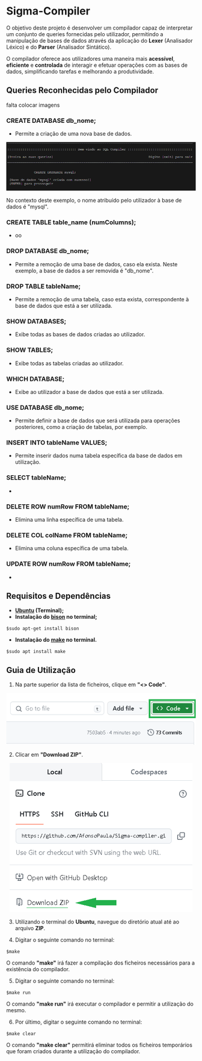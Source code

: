 # Sigma-Compiler
O objetivo deste projeto é desenvolver um compilador capaz de interpretar um conjunto de queries fornecidas pelo utilizador, permitindo a manipulação de bases de dados através da aplicação do **Lexer** (Analisador Léxico) e do **Parser** (Analisador Sintático). 

O compilador oferece aos utilizadores uma maneira mais **acessível**, **eficiente** e **controlada** de interagir e efetuar operações com as bases de dados, simplificando tarefas e melhorando a produtividade.

## Queries Reconhecidas pelo Compilador
falta colocar imagens
### CREATE DATABASE db_nome;
- Permite a criação de uma nova base de dados. 

<p align="center">
  <img src="https://github.com/AfonsoPaula/Sigma-compiler/blob/fd390d2dcc6ae6430f4f93ab0b0c1b106ee7facf/create.png"/>
</p>

No contexto deste exemplo, o nome atribuído pelo utilizador à base de dados é "mysql".
### CREATE TABLE table_name (numColumns);
- oo
### DROP DATABASE db_nome;
- Permite a remoção de uma base de dados, caso ela exista. Neste exemplo, a base de dados a ser removida é "db_nome".
### DROP TABLE tableName;
- Permite a remoção de uma tabela, caso esta exista, correspondente à base de dados que está a ser utilizada.
### SHOW DATABASES;
- Exibe todas as bases de dados criadas ao utilizador.
### SHOW TABLES;
- Exibe todas as tabelas criadas ao utilizador.
### WHICH DATABASE;
- Exibe ao utilizador a base de dados que está a ser utilizada.
### USE DATABASE db_nome;
- Permite definir a base de dados que será utilizada para operações posteriores, como a criação de tabelas, por exemplo.
### INSERT INTO tableName VALUES;
- Permite inserir dados numa tabela específica da base de dados em utilização.
### SELECT tableName;
- 
### DELETE ROW numRow FROM tableName;
- Elimina uma linha específica de uma tabela.
### DELETE COL colName FROM tableName;
- Elimina uma coluna específica de uma tabela.
### UPDATE ROW numRow FROM tableName;
-
## Requisitos e Dependências
- **[Ubuntu](https://ubuntu.com/download/desktop) (Terminal);**
- **Instalação do [bison](https://ccm.net/computing/linux/1711-how-to-install-flex-and-bison-under-ubuntu/) no terminal;**

```
$sudo apt-get install bison
```
- **Instalação do [make](https://pt.linux-console.net/?p=15359) no terminal.**

```
$sudo apt install make
```

## Guia de Utilização
1. Na parte superior da lista de ficheiros, clique em **"<> Code"**. 

<p align="center">
  <img src="https://github.com/AfonsoPaula/Sigma-compiler/blob/6591e67a3b799346fa9c0ef5da1cac5d06cc3d28/p1.png"/>
</p>

2. Clicar em **"Download ZIP"**.

<p align="center">
  <img src="https://github.com/AfonsoPaula/Sigma-compiler/blob/147128c61bc52a86209375bd93663a13cb34dfb4/p2.png"/>
</p>

3. Utilizando o terminal do **Ubuntu**, navegue do diretório atual até ao arquivo **ZIP**.

4. Digitar o seguinte comando no terminal:

```
$make
```

O comando **"make"** irá fazer a compilação dos ficheiros necessários para a existência do compilador.

5. Digitar o seguinte comando no terminal:

```
$make run
```

O comando **"make run"** irá executar o compilador e permitir a utilização do mesmo.

6. Por último, digitar o seguinte comando no terminal:

```
$make clear
```

O comando **"make clear"** permitirá eliminar todos os ficheiros temporários que foram criados durante a utilização do compilador.
   
   


  
